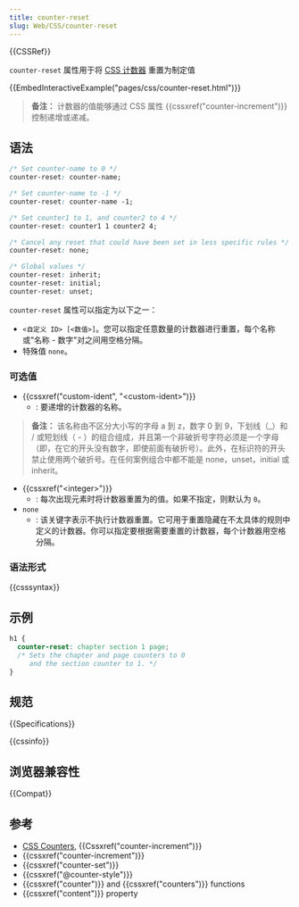 ```yaml
---
title: counter-reset
slug: Web/CSS/counter-reset
---
```


{{CSSRef}}

`counter-reset` 属性用于将 [CSS 计数器](/zh-CN/docs/CSS_Counters) 重置为制定值

{{EmbedInteractiveExample("pages/css/counter-reset.html")}}

> **备注：** 计数器的值能够通过 CSS 属性 {{cssxref("counter-increment")}} 控制递增或递减。

## 语法

```css
/* Set counter-name to 0 */
counter-reset: counter-name;

/* Set counter-name to -1 */
counter-reset: counter-name -1;

/* Set counter1 to 1, and counter2 to 4 */
counter-reset: counter1 1 counter2 4;

/* Cancel any reset that could have been set in less specific rules */
counter-reset: none;

/* Global values */
counter-reset: inherit;
counter-reset: initial;
counter-reset: unset;
```

`counter-reset` 属性可以指定为以下之一：

- `<自定义 ID> [<数值>]`。您可以指定任意数量的计数器进行重置，每个名称或"名称 - 数字"对之间用空格分隔。
- 特殊值 `none`。

### 可选值

- {{cssxref("custom-ident", "&lt;custom-ident&gt;")}}
  - : 要递增的计数器的名称。

> **备注：** 该名称由不区分大小写的字母 a 到 z，数字 0 到 9，下划线（\_）和 / 或短划线（ - ）的组合组成，并且第一个非破折号字符必须是一个字母（即，在它的开头没有数字，即使前面有破折号）。此外，在标识符的开头禁止使用两个破折号。在任何案例组合中都不能是 none，unset，initial 或 inherit。

- {{cssxref("&lt;integer&gt;")}}
  - : 每次出现元素时将计数器重置为的值。如果不指定，则默认为 `0`。
- `none`
  - : 该关键字表示不执行计数器重置。它可用于重置隐藏在不太具体的规则中定义的计数器。你可以指定要根据需要重置的计数器，每个计数器用空格分隔。

### 语法形式

{{csssyntax}}

## 示例

```css
h1 {
  counter-reset: chapter section 1 page;
  /* Sets the chapter and page counters to 0
     and the section counter to 1. */
}
```

## 规范

{{Specifications}}

{{cssinfo}}

## 浏览器兼容性

{{Compat}}

## 参考

- [CSS Counters](/zh-CN/docs/CSS/Counters), {{Cssxref("counter-increment")}}
- {{cssxref("counter-increment")}}
- {{cssxref("counter-set")}}
- {{cssxref("@counter-style")}}
- {{cssxref("counter")}} and {{cssxref("counters")}} functions
- {{cssxref("content")}} property
